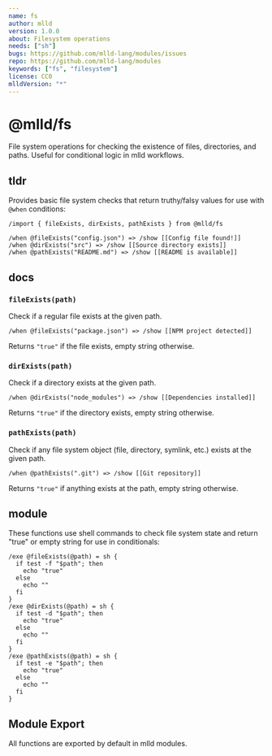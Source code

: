 ```yaml
---
name: fs
author: mlld
version: 1.0.0
about: Filesystem operations
needs: ["sh"]
bugs: https://github.com/mlld-lang/modules/issues
repo: https://github.com/mlld-lang/modules
keywords: ["fs", "filesystem"]
license: CC0
mlldVersion: "*"
---
```


# @mlld/fs

File system operations for checking the existence of files, directories, and paths. Useful for conditional logic in mlld workflows.

## tldr

Provides basic file system checks that return truthy/falsy values for use with `@when` conditions:

```mlld
/import { fileExists, dirExists, pathExists } from @mlld/fs

/when @fileExists("config.json") => /show [[Config file found!]]
/when @dirExists("src") => /show [[Source directory exists]]
/when @pathExists("README.md") => /show [[README is available]]
```

## docs

### `fileExists(path)`

Check if a regular file exists at the given path.

```mlld
/when @fileExists("package.json") => /show [[NPM project detected]]
```

Returns `"true"` if the file exists, empty string otherwise.

### `dirExists(path)`

Check if a directory exists at the given path.

```mlld
/when @dirExists("node_modules") => /show [[Dependencies installed]]
```

Returns `"true"` if the directory exists, empty string otherwise.

### `pathExists(path)`

Check if any file system object (file, directory, symlink, etc.) exists at the given path.

```mlld
/when @pathExists(".git") => /show [[Git repository]]
```

Returns `"true"` if anything exists at the path, empty string otherwise.

## module

These functions use shell commands to check file system state and return "true" or empty string for use in conditionals:

```mlld-run
/exe @fileExists(@path) = sh {
  if test -f "$path"; then
    echo "true"
  else
    echo ""
  fi
}
/exe @dirExists(@path) = sh {
  if test -d "$path"; then
    echo "true"
  else
    echo ""
  fi
}
/exe @pathExists(@path) = sh {
  if test -e "$path"; then
    echo "true"
  else
    echo ""
  fi
}
```

## Module Export

All functions are exported by default in mlld modules.

